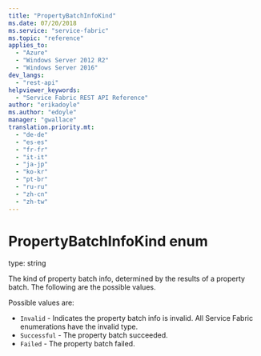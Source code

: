 ```yaml
---
title: "PropertyBatchInfoKind"
ms.date: 07/20/2018
ms.service: "service-fabric"
ms.topic: "reference"
applies_to: 
  - "Azure"
  - "Windows Server 2012 R2"
  - "Windows Server 2016"
dev_langs: 
  - "rest-api"
helpviewer_keywords: 
  - "Service Fabric REST API Reference"
author: "erikadoyle"
ms.author: "edoyle"
manager: "gwallace"
translation.priority.mt: 
  - "de-de"
  - "es-es"
  - "fr-fr"
  - "it-it"
  - "ja-jp"
  - "ko-kr"
  - "pt-br"
  - "ru-ru"
  - "zh-cn"
  - "zh-tw"
---
```

# PropertyBatchInfoKind enum

type: string

The kind of property batch info, determined by the results of a property batch. The following are the possible values.

Possible values are: 

  - `Invalid` - Indicates the property batch info is invalid. All Service Fabric enumerations have the invalid type.
  - `Successful` - The property batch succeeded.
  - `Failed` - The property batch failed.

